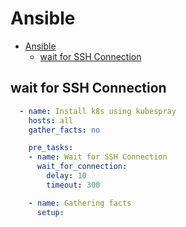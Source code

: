 # Ansible
<!--ts-->
   * [Ansible](#ansible)
      * [wait for SSH Connection](#wait-for-ssh-connection)

<!-- Added by: morelly_t1, at: Mon 11 Jan 2021 10:19:22 AM CET -->

<!--te-->

## wait for SSH Connection
```yaml
  - name: Install k8s using kubespray
    hosts: all
    gather_facts: no

    pre_tasks:
    - name: Wait for SSH Connection
      wait_for_connection:
        delay: 10
        timeout: 300

    - name: Gathering facts
      setup:
```
